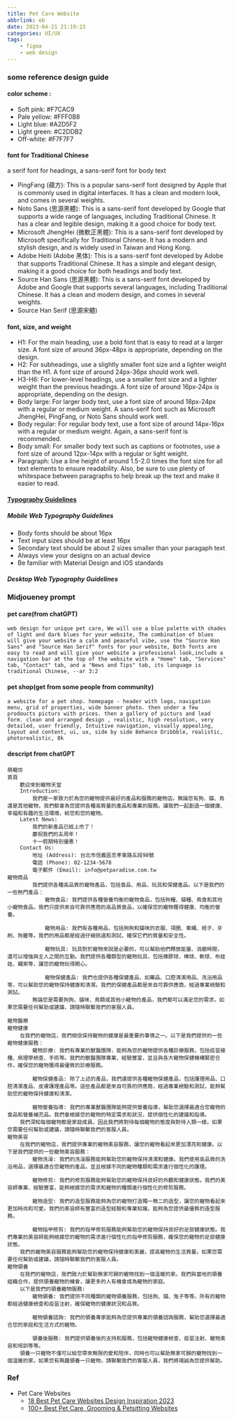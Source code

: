 ```yaml
---
title: Pet Care Website 
abbrlink: eb
date: 2023-04-21 21:19:23
categories: UI/UX
tags:
	- figma
	- web design
---
```


### some reference design guide   
#### color scheme :
+ Soft pink: #F7CAC9
+ Pale yellow: #FFF0B8
+ Light blue: #A2D5F2
+ Light green: #C2DDB2
+ Off-white: #F7F7F7

<!--more-->

#### font for Traditional Chinese
a serif font for headings, a sans-serif font for body text 
+ PingFang (蘋方): This is a popular sans-serif font designed by Apple that is commonly used in digital interfaces. It has a clean and modern look, and comes in several weights.
+ Noto Sans (思源黑體): This is a sans-serif font developed by Google that supports a wide range of languages, including Traditional Chinese. It has a clear and legible design, making it a good choice for body text.
+ Microsoft JhengHei (微軟正黑體): This is a sans-serif font developed by Microsoft specifically for Traditional Chinese. It has a modern and stylish design, and is widely used in Taiwan and Hong Kong.
+ Adobe Heiti (Adobe 黑体): This is a sans-serif font developed by Adobe that supports Traditional Chinese. It has a simple and elegant design, making it a good choice for both headings and body text.
+ Source Han Sans (思源黑體): This is a sans-serif font developed by Adobe and Google that supports several languages, including Traditional Chinese. It has a clean and modern design, and comes in several weights.
+ Source Han Serif (思源宋體)

#### font, size, and weight 
+ H1: For the main heading, use a bold font that is easy to read at a larger size. A font size of around 36px-48px is appropriate, depending on the design.
+ H2: For subheadings, use a slightly smaller font size and a lighter weight than the H1. A font size of around 24px-36px should work well.
+ H3-H6: For lower-level headings, use a smaller font size and a lighter weight than the previous headings. A font size of around 16px-24px is appropriate, depending on the design.
+ Body large: For larger body text, use a font size of around 18px-24px with a regular or medium weight. A sans-serif font such as Microsoft JhengHei, PingFang, or Noto Sans should work well.
+ Body regular: For regular body text, use a font size of around 14px-16px with a regular or medium weight. Again, a sans-serif font is recommended.
+ Body small: For smaller body text such as captions or footnotes, use a font size of around 12px-14px with a regular or light weight.
+ Paragraph: Use a line height of around 1.5-2.0 times the font size for all text elements to ensure readability. Also, be sure to use plenty of whitespace between paragraphs to help break up the text and make it easier to read.

#### [Typography Guidelines](https://www.learnui.design/blog/mobile-desktop-website-font-size-guidelines.html)


##### Mobile Web Typography Guidelines
+ Body fonts should be about 16px
+ Text input sizes should be at least 16px
+ Secondary text should be about 2 sizes smaller than your paragaph text
+ Always view your designs on an actual device
+ Be familiar with Material Design and iOS standards

##### Desktop Web Typography Guidelines


### Midjoueney prompt 
#### pet care(from chatGPT) 
```
web design for unique pet care, We will use a blue palette with shades of light and dark blues for your website, The combination of blues will give your website a calm and peaceful vibe, use the "Source Han Sans" and "Source Han Serif" fonts for your website, Both fonts are easy to read and will give your website a professional look,include a navigation bar at the top of the website with a "Home" tab, "Services" tab, "Contact" tab, and a "News and Tips" tab, its language is traditional Chinese, --ar 3:2
```

#### pet shop(get from some people from community)
```
a website for a pet shop. homepage - header with logo, navigation menu, grid of properties, wide banner photo. then under a few prodoucts picturs with prices. then a gallery of picturs and lead form. clean and arranged design , realistic, high resolution, very detailed, user friendly, Intuitive navigation, visually appealing, layout and content, ui, ux, side by side Behance Dribbble, realistic, photorealistic, 8k
```

#### descript from chatGPT
```
萌寵坊
首頁
	歡迎來到寵物天堂
	Introduction:
		我們是一家致力於為您的寵物提供最好的產品和服務的寵物店。無論您有狗、貓、鳥還是其他寵物，我們都會為您提供各種高質量的產品和專業的服務。讓我們一起創造一個健康、幸福和有趣的生活環境，給您和您的寵物。
	Latest News:
		我們的新產品已經上市了！
		慶祝我們的五周年！
		十一假期特別優惠！
	Contact Us:
		地址 (Address): 台北市信義區忠孝東路五段98號 
		電話 (Phone): 02-1234-5678
		電子郵件 (Email): info@petparadise.com.tw
寵物商品
		我們提供各種高品質的寵物產品，包括食品、用品、玩具和保健產品。以下是我們的一些熱門產品：
			寵物食品: 我們提供各種營養均衡的寵物食品，包括狗糧、貓糧、鳥食和其他小寵物食品。我們只提供來自可靠供應商的高品質食品，以確保您的寵物獲得健康、均衡的營養。

			寵物用品: 我們有各種用品，包括狗狗和貓咪的衣服、項圈、牽繩、梳子、牙刷、狗籠等。我們的用品都是經過仔細挑選和測試，確保它們的質量和安全性。

			寵物玩具: 玩具對於寵物來說是必要的，可以幫助他們釋放能量、消磨時間，還可以增強與主人之間的互動。我們提供各種類型的寵物玩具，包括橡膠球、棒球、軟球、布娃娃、繩索等，讓您的寵物玩得開心。

			寵物保健產品: 我們也提供各種保健產品，如藥品、口腔清潔用品、洗浴用品等，可以幫助您的寵物保持健康和清潔。我們的保健產品都是來自可靠供應商，經過專業檢驗和測試。
		無論您是需要狗狗、貓咪、鳥類或其他小寵物的產品，我們都可以滿足您的需求。如果您需要任何幫助或建議，請隨時聯繫我們的客服人員。

寵物醫療 
寵物健康
	在我們的寵物店，我們相信保持寵物的健康是最重要的事情之一。以下是我們提供的一些寵物健康服務：
		寵物診療: 我們有專業的獸醫團隊，能夠為您的寵物提供各種診療服務，包括疫苗接種、病理學檢查、手術等。我們的獸醫團隊專業、經驗豐富，並且與各大寵物保健機構緊密合作，確保您的寵物獲得最優質的診療服務。

		寵物保健產品: 除了上述的產品，我們還提供各種寵物保健產品，包括護理用品、口腔清潔產品、皮膚護理產品等。這些產品都是來自可靠的供應商，經過專業檢驗和測試，能夠幫助您的寵物保持健康和清潔。

		寵物營養指導: 我們的專業獸醫團隊能夠提供營養指導，幫助您選擇最適合您寵物的食品和營養補充品。我們會根據您的寵物的特定需求和狀況，提供個性化的建議和指導。
	我們深知每個寵物都是家庭成員，因此我們將對待每個寵物的態度與對待人類一樣。如果您需要任何幫助或建議，請隨時聯繫我們的客服人員。
寵物美容
	在我們的寵物店，我們提供專業的寵物美容服務，讓您的寵物看起來更加漂亮和健康。以下是我們提供的一些寵物美容服務：
		寵物洗澡: 我們的洗澡服務能夠幫助您的寵物保持清潔和健康。我們使用高品質的洗浴用品，選擇最適合您寵物的產品，並且根據不同的寵物種類和需求進行個性化的護理。

		寵物修剪: 我們的修剪服務能夠幫助您的寵物保持良好的外觀和健康狀態。我們的美容師專業、經驗豐富，能夠根據您的需求和寵物的種類進行個性化的修剪服務。

		寵物造型: 我們的造型服務能夠為您的寵物打造獨一無二的造型，讓您的寵物看起來更加時尚和可愛。我們的美容師有豐富的造型經驗和專業知識，能夠為您提供最優質的造型服務。

		寵物指甲修剪: 我們的指甲修剪服務能夠幫助您的寵物保持良好的足部健康狀態。我們專業的美容師能夠根據您的寵物的需求進行個性化的指甲修剪服務，確保您的寵物的足部健康狀態。
	我們的寵物美容服務能夠幫助您的寵物保持健康和美麗，提高寵物的生活質量。如果您需要任何幫助或建議，請隨時聯繫我們的客服人員。
寵物領養
	在我們的寵物店，我們致力於幫助無家可歸的寵物找到一個溫暖的家。我們與當地的領養組織合作，提供領養寵物的機會，讓更多的人有機會成為寵物的家庭。
	以下是我們的領養寵物服務:
		寵物領養: 我們提供不同種類的寵物領養服務，包括狗、貓、兔子等等。所有的寵物都經過健康檢查和疫苗注射，確保寵物的健康狀況和品質。

		寵物領養諮詢: 我們的領養專家能夠為您提供專業的領養諮詢服務，幫助您選擇最適合您的家庭和生活方式的寵物。

		領養後服務: 我們提供領養後的支持和服務，包括寵物健康檢查、疫苗注射、寵物美容和培訓等等。
	領養一只寵物不僅可以給您帶來無限的愛和陪伴，同時也可以幫助無家可歸的寵物找到一個溫暖的家。如果您有興趣領養一只寵物，請聯繫我們的客服人員，我們將竭誠為您提供幫助。
```

### Ref
+ Pet Care Websites
	+ [18 Best Pet Care Websites Design Inspiration 2023](https://colorlib.com/wp/pet-care-websites/)
	+ [100+ Best Pet Care, Grooming & Petsitting Websites](https://whatpixel.com/petcare-website-gallery/)